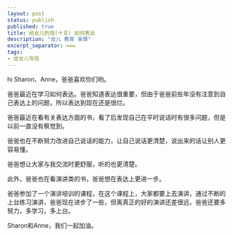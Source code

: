 ```yaml
---
layout: post
status: publish
published: true
title: 给女儿的信(十五) 如何表达
description: "女儿 教育 亲情"
excerpt_separator: ===
tags:
- 给女儿写信
---
```



hi Sharon、Anne，爸爸喜欢你们哟。

爸爸最近在学习如何表达。爸爸知道表达很重要，但由于爸爸前些年没有注意到自己表达上的问题，所以表达到现在还是很烂。

爸爸最近在看有关表达方面的书，看了后发现自己在平时说话时有很多问题，但是以前一直没有察觉到。

爸爸也在不断努力改进自己说话的能力，让自己说话更清楚，说出来的话让别人更容易懂。

爸爸想让大家与我交流时更舒服，听的也更清楚。

此外，爸爸也在看演讲类的书，爸爸想在表达上更进一步。

爸爸参加了一个演讲培训的课程，在这个课程上，大家都要上去演讲，通过不断的上台练习演讲，爸爸现在进步了一些，但离真正的好的演讲还差很远，爸爸还要多努力，多学习，多上台。

Sharon和Anne，我们一起加油。


